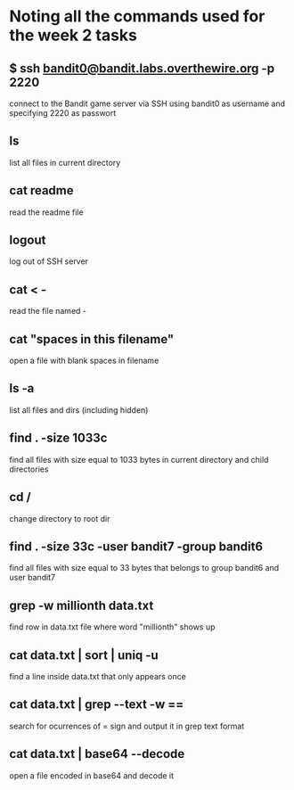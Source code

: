 # Noting all the commands used for the week 2 tasks

## $ ssh bandit0@bandit.labs.overthewire.org -p 2220 
connect to the Bandit game server via SSH using bandit0 as username and specifying 2220 as passwort

## ls
list all files in current directory

## cat readme
read the readme file

## logout
log out of SSH server

## cat < -
read the file named -

## cat "spaces in this filename"
open a file with blank spaces in filename

## ls -a
list all files and dirs (including hidden)

## find . -size 1033c
find all files with size equal to 1033 bytes in current directory and child directories

## cd /
change directory to root dir

## find . -size 33c -user bandit7 -group bandit6
find all files with size equal to 33 bytes that belongs to group bandit6 and user bandit7

## grep -w millionth data.txt
find row in data.txt file where word "millionth" shows up

## cat data.txt | sort | uniq -u
find a line inside data.txt that only appears once

## cat data.txt | grep --text -w ==
search for ocurrences of = sign and output it in grep text format

## cat data.txt | base64 --decode
open a file encoded in base64 and decode it